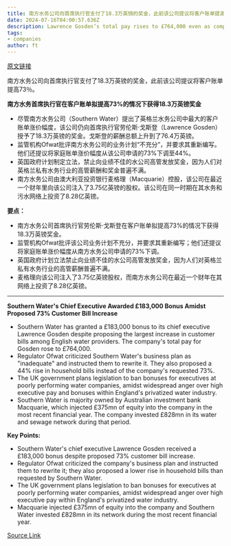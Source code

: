 ```yaml
---
title: 南方水务公司向首席执行官支付了18.3万英镑的奖金，此前该公司提议将客户账单提高73％。
date: 2024-07-16T04:00:57.636Z
description: Lawrence Gosden’s total pay rises to £764,000 even as company is ordered to rewrite ‘inadequate’ business plan
tags: 
- companies
author: ft
---
```


[原文链接](https://ft.com/content/05493499-1875-4538-9fde-8fa8f6f69fa5)

南方水务公司向首席执行官支付了18.3万英镑的奖金，此前该公司提议将客户账单提高73％。

**南方水务首席执行官在客户账单拟提高73%的情况下获得18.3万英镑奖金**

- 尽管南方水务公司（Southern Water）提出了英格兰水务公司中最大的客户账单涨价幅度，该公司仍向首席执行官劳伦斯·戈斯登（Lawrence Gosden）授予了18.3万英镑的奖金。戈斯登的薪酬总额上升到了76.4万英镑。
- 监管机构Ofwat批评南方水务公司的业务计划“不充分”，并要求其重新编写。他们还提议将家庭账单涨价幅度从该公司申请的73%下调至44%。
- 英国政府计划制定立法，禁止向业绩不佳的水公司高管发放奖金，因为人们对英格兰私有水务行业的高管薪酬和奖金普遍不满。
- 南方水务公司由澳大利亚投资银行麦格理（Macquarie）控股，该公司在最近一个财年里向该公司注入了3.75亿英镑的股权。该公司在同一时期在其水务和污水网络上投资了8.28亿英镑。

**要点：**
- 南方水务公司首席执行官劳伦斯·戈斯登在客户账单拟提高73%的情况下获得18.3万英镑奖金。
- 监管机构Ofwat批评该公司业务计划不充分，并要求其重新编写；他们还提议将家庭账单涨价幅度从南方水务公司申请的73%下调。
- 英国政府计划立法禁止向业绩不佳的水公司高管发放奖金，因为人们对英格兰私有水务行业的高管薪酬普遍不满。
- 麦格理向该公司注入了3.75亿英镑股权，而南方水务公司在最近一个财年在其网络上投资了8.28亿英镑。

---

 **Southern Water's Chief Executive Awarded £183,000 Bonus Amidst Proposed 73% Customer Bill Increase**

- Southern Water has granted a £183,000 bonus to its chief executive Lawrence Gosden despite proposing the largest increase in customer bills among English water providers. The company's total pay for Gosden rose to £764,000.
- Regulator Ofwat criticized Southern Water's business plan as "inadequate" and instructed them to rewrite it. They also proposed a 44% rise in household bills instead of the company's requested 73%.
- The UK government plans legislation to ban bonuses for executives at poorly performing water companies, amidst widespread anger over high executive pay and bonuses within England's privatized water industry.
- Southern Water is majority owned by Australian investment bank Macquarie, which injected £375mn of equity into the company in the most recent financial year. The company invested £828mn in its water and sewage network during that period.

**Key Points:**
- Southern Water's chief executive Lawrence Gosden received a £183,000 bonus despite proposed 73% customer bill increase.
- Regulator Ofwat criticized the company's business plan and instructed them to rewrite it; they also proposed a lower rise in household bills than requested by Southern Water.
- The UK government plans legislation to ban bonuses for executives at poorly performing water companies, amidst widespread anger over high executive pay within England's privatized water industry.
- Macquarie injected £375mn of equity into the company and Southern Water invested £828mn in its network during the most recent financial year.

[Source Link](https://ft.com/content/05493499-1875-4538-9fde-8fa8f6f69fa5)

